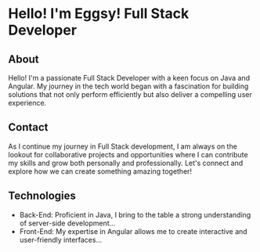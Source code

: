 # Hello! I'm Eggsy! Full Stack Developer

## About

Hello! I'm a passionate Full Stack Developer with a keen focus on Java and Angular. My journey in the tech world began with a fascination for building solutions that not only perform efficiently but also deliver a compelling user experience.

## Contact

As I continue my journey in Full Stack development, I am always on the lookout for collaborative projects and opportunities where I can contribute my skills and grow both personally and professionally. Let's connect and explore how we can create something amazing together!

## Technologies

- Back-End: Proficient in Java, I bring to the table a strong understanding of server-side development...
- Front-End: My expertise in Angular allows me to create interactive and user-friendly interfaces...
